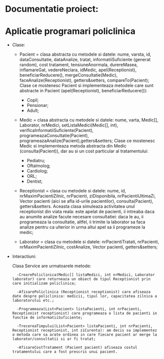 # Documentatie proiect:
# Aplicatie programari policlinica

- Clase:

    - Pacient = clasa abstracta cu metodele si datele: nume, varsta, id, dataConsultatie, dataAnalize, tratat, informatiiSuficiente (generat random), cost tratament, tensiuneAnormala, durereMasea, inflamareGat, vedereNeclara, idMedic, apel(Receptionist), beneficiarReducere(), mergeConsultatie(Medic), faceAnalize(Receptionist), getters&setters, compareTo(Pacient);
    	Clase ce mostenesc Pacient si implementeaza metodele care sunt abstracte in Pacient (apel(Receptionist), beneficiarReducere()):
		- Copil;
		- Pensionar;
		- Adult;

    - Medic = clasa abstracta cu metodele si datele: nume, varta, Medic[], Laborator, nrMedici, setListaMedici(Medic[], int), verificaInformatiiSuficiente(Pacient), programeazaConsultatie(Pacient), programeazaAnalize(Pacient),getters&setters;
    	Clase ce mostenesc Medic si implementeaza metoda abstracta din Medic (consulta(Pacient)), dar au si un cost particular al tratamentului:
		- Pediatru;
		- Oftalmolog;
		- Cardiolog;
		- ORL;
		- Dentist;
	
    - Receptionist = clasa cu metodele si datele: nume, id, nrMaximPacientiZilnic, nrPacienti, ziDisponibila, nrPacientiUltimaZi, Vector<Integer> pacienti (aici se afla id-urile pacientilor), consulta(Pacient), getters&setters. Aceasta clasa simuleaza activitatea unul receptionist din viata reala: este apelat de pacienti, ii intreaba daca au anumite analize facute necesare consultatiei: daca le au, ii programeaza la consultatie, altfel, ii trimite la laborator sa faca analize pentru ca ulterior in urma altui apel sa ii programeze la medic;
	
    - Laborator = clasa cu metodele si datele: nrPacientiTratati, nrPacienti, nrMaximPacientiZilnic, costAnalize, Vector<Integer> pacienti, getters&setters;
	
- Interactiuni:

	Clasa Service are urmatoarele metode:
	
		-CrearePoliclinica(Medic[] listaMedici, int nrMedici, Laborator laborator) care returneaza un obiect de tipul Receptionist prin care initializam policlinica;
		
		-AfisarePoliclinica (Receptionist receptionist) care afiseaza date despre policlinica: medicii, tipul lor, capacitatea zilnica a laboratorului etc.;
		
		-Programeaza(List<Pacient> listaPacienti, int nrPacienti, Receptionist receptionist) care programeaza o lista de pacienti in functie de informatiiSuficiente;
		
		-TrecereaTimpului(List<Pacient> listaPacienti, int nrPacienti, Receptionist receptionist, int ziCurenta): am decis sa implementez o metoda care sa arate ordinea in care fiecare pacient ar merge la laborator/consultatii si ar fi tratat;
		
		-AfisareCostTratament (Pacient pacient) afiseaza costul tratamentului care a fost prescris unui pacient.
	
